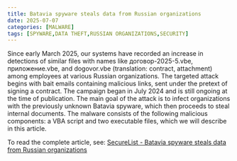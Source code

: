 ```yaml
---
title: Batavia spyware steals data from Russian organizations
date: 2025-07-07
categories: [MALWARE]
tags: [SPYWARE,DATA THEFT,RUSSIAN ORGANIZATIONS,SECURITY]
---
```


Since early March 2025, our systems have recorded an increase in detections of similar files with names like договор-2025-5.vbe, приложение.vbe, and dogovor.vbe (translation: contract, attachment) among employees at various Russian organizations. The targeted attack begins with bait emails containing malicious links, sent under the pretext of signing a contract. The campaign began in July 2024 and is still ongoing at the time of publication. The main goal of the attack is to infect organizations with the previously unknown Batavia spyware, which then proceeds to steal internal documents. The malware consists of the following malicious components: a VBA script and two executable files, which we will describe in this article.

To read the complete article, see: [SecureList - Batavia spyware steals data from Russian organizations](https://securelist.com/batavia-spyware-steals-data-from-russian-organizations/116866/) 
